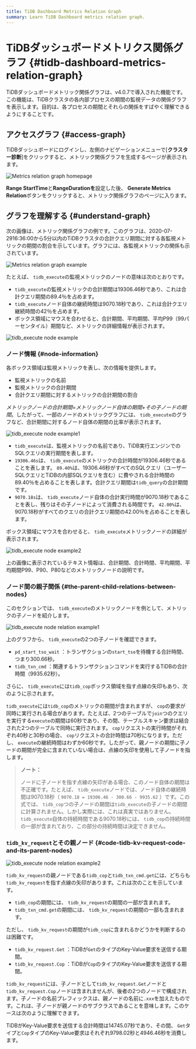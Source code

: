 ```yaml
---
title: TiDB Dashboard Metrics Relation Graph
summary: Learn TiDB Dashboard metrics relation graph.
---
```


# TiDBダッシュボードメトリクス関係グラフ {#tidb-dashboard-metrics-relation-graph}

TiDBダッシュボードメトリック関係グラフは、v4.0.7で導入された機能です。この機能は、TiDBクラスタの各内部プロセスの期間の監視データの関係グラフを表示します。目的は、各プロセスの期間とそれらの関係をすばやく理解できるようにすることです。

## アクセスグラフ {#access-graph}

TiDBダッシュボードにログインし、左側のナビゲーションメニューで[**クラスター診断**]をクリックすると、メトリック関係グラフを生成するページが表示されます。

![Metrics relation graph homepage](https://download.pingcap.com/images/docs/dashboard/dashboard-metrics-relation-home.png)

**Range StartTime**と<strong>RangeDurationを</strong>設定した後、 <strong>Generate Metrics Relation</strong>ボタンをクリックすると、メトリック関係グラフのページに入ります。

## グラフを理解する {#understand-graph}

次の画像は、メトリック関係グラフの例です。このグラフは、2020-07-2916:36:00から5分以内のTiDBクラスタの合計クエリ期間に対する各監視メトリックの期間の割合を示しています。グラフには、各監視メトリックの関係も示されています。

![Metrics relation graph example](https://download.pingcap.com/images/docs/dashboard/dashboard-metrics-relation-example.png)

たとえば、 `tidb_execute`の監視メトリックのノードの意味は次のとおりです。

-   `tidb_execute`の監視メトリックの合計期間は19306.46秒であり、これは合計クエリ期間の89.4％を占めます。
-   `tidb_execute`ノード自体の継続時間は9070.18秒であり、これは合計クエリ継続時間の42％を占めます。
-   ボックス領域にマウスを合わせると、合計期間、平均期間、平均P99（99パーセンタイル）期間など、メトリックの詳細情報が表示されます。

![tidb\_execute node example](https://download.pingcap.com/images/docs/dashboard/dashboard-metrics-relation-node-example.png)

### ノード情報 {#node-information}

各ボックス領域は監視メトリックを表し、次の情報を提供します。

-   監視メトリックの名前
-   監視メトリックの合計期間
-   合計クエリ期間に対するメトリックの合計期間の割合

*メトリックノードの合計期間*=<em>メトリックノード自体</em><em>の期間+その子ノードの期間</em>。したがって、一部のノードのメトリックグラフには、 `tidb_execute`のグラフなど、合計期間に対するノード自体の期間の比率が表示されます。

![tidb\_execute node example1](https://download.pingcap.com/images/docs/dashboard/dashboard-metrics-relation-node-example1.png)

-   `tidb_execute`は、監視メトリックの名前であり、TiDB実行エンジンでのSQLクエリの実行期間を表します。
-   `19306.46s`は、 `tidb_execute`のメトリックの合計時間が19306.46秒であることを表します。 `89.40%`は、19306.46秒がすべてのSQLクエリ（ユーザーSQLクエリとTiDBの内部SQLクエリを含む）に費やされる合計時間の89.40％を占めることを表します。合計クエリ期間は`tidb_query`の合計期間です。
-   `9070.18s`は、 `tidb_execute`ノード自体の合計実行時間が9070.18秒であることを表し、残りはその子ノードによって消費される時間です。 `42.00%`は、9070.18秒がすべてのクエリの合計クエリ期間の42.00％を占めることを表します。

ボックス領域にマウスを合わせると、 `tidb_execute`メトリックノードの詳細が表示されます。

![tidb\_execute node example2](https://download.pingcap.com/images/docs/dashboard/dashboard-metrics-relation-node-example2.png)

上の画像に表示されているテキスト情報は、合計期間、合計時間、平均期間、平均期間P99、P90、P80などのメトリックノードの説明です。

### ノード間の親子関係 {#the-parent-child-relations-between-nodes}

このセクションでは、 `tidb_execute`のメトリックノードを例として、メトリックの子ノードを紹介します。

![tidb\_execute node relation example1](https://download.pingcap.com/images/docs/dashboard/dashboard-metrics-relation-relation-example1.png)

上のグラフから、 `tidb_execute`の2つの子ノードを確認できます。

-   `pd_start_tso_wait` ：トランザクションの`start_tso`を待機する合計時間、つまり300.66秒。
-   `tidb_txn_cmd` ：関連するトランザクションコマンドを実行するTiDBの合計時間（9935.62秒）。

さらに、 `tidb_execute`には`tidb_cop`ボックス領域を指す点線の矢印もあり、次のように示されます。

`tidb_execute`には`tidb_cop`のメトリックの期間が含まれますが、 `cop`の要求が同時に実行される場合があります。たとえば、2つのテーブルで`join`つのクエリを実行する`execute`の期間は60秒であり、その間、テーブルスキャン要求は結合された2つのテーブルで同時に実行されます。 `cop`リクエストの実行時間がそれぞれ40秒と30秒の場合、 `cop`リクエストの合計時間は70秒になります。ただし、 `execute`の継続時間はわずか60秒です。したがって、親ノードの期間に子ノードの期間が完全に含まれていない場合は、点線の矢印を使用して子ノードを指します。

> **ノート：**
>
> ノードに子ノードを指す点線の矢印がある場合、このノード自体の期間は不正確です。たとえば、 `tidb_execute`ノードでは、ノード自体の継続時間は9070.18秒（ `9070.18 = 19306.46 - 300.66 - 9935.62` ）です。この式では、 `tidb_cop`つの子ノードの期間は`tidb_execute`の子ノードの期間に計算されません。しかし実際には、これは真実ではありません。 `tidb_execute`自体の持続時間である9070.18秒には、 `tidb_cop`の持続時間の一部が含まれており、この部分の持続時間は決定できません。

### <code>tidb_kv_request</code>とその親ノード {#code-tidb-kv-request-code-and-its-parent-nodes}

![tidb\_execute node relation example2](https://download.pingcap.com/images/docs/dashboard/dashboard-metrics-relation-relation-example2.png)

`tidb_kv_request`の親ノードである`tidb_cop`と`tidb_txn_cmd.get`には、どちらも`tidb_kv_request`を指す点線の矢印があります。これは次のことを示しています。

-   `tidb_cop`の期間には、 `tidb_kv_request`の期間の一部が含まれます。
-   `tidb_txn_cmd.get`の期間には、 `tidb_kv_request`の期間の一部も含まれます。

ただし、 `tidb_kv_request`の期間が`tidb_cop`に含まれるかどうかを判断するのは困難です。

-   `tidb_kv_request.Get` ：TiDBが`Get`のタイプのKey-Value要求を送信する期間。
-   `tidb_kv_request.Cop` ：TiDBが`Cop`のタイプのKey-Value要求を送信する期間。

`tidb_kv_request`には、子ノードとして`tidb_kv_request.Get`ノードと`tidb_kv_request.Cop`ノードは含まれませんが、後者の2つのノードで構成されます。子ノードの名前プレフィックスは、親ノードの名前に`.xxx`を加えたものです。これは、子ノードが親ノードのサブクラスであることを意味します。このケースは次のように理解できます。

TiDBがKey-Value要求を送信する合計時間は14745.07秒であり、その間、 `Get`タイプと`Cop`タイプのKey-Value要求はそれぞれ9798.02秒と4946.46秒を消費します。
